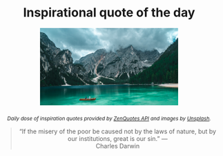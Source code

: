 
<div align="center">

# Inspirational quote of the day

<img src="./data/photo.jpeg" alt="Beautiful nature photo" width="320" height="180">

<sub><i>Daily dose of inspiration quotes provided by [ZenQuotes API](https://zenquotes.io/) and images by [Unsplash](https://unsplash.com/).</i></sub>


<blockquote>&ldquo;If the misery of the poor be caused not by the laws of nature, but by our institutions, great is our sin.&rdquo; &mdash; <footer>Charles Darwin</footer></blockquote>

</div>
